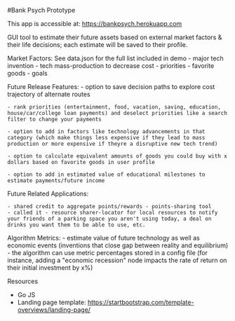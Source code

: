#Bank Psych Prototype

This app is accessible at: https://bankpsych.herokuapp.com

GUI tool to estimate their future assets based on external market factors & their life decisions; each estimate will be saved to their profile.

Market Factors:
  See data.json for the full list included in demo
	- major tech invention
	- tech mass-production to decrease cost
	- priorities
	- favorite goods
	- goals

Future Release Features:
	- option to save decision paths to explore cost trajectory of alternate routes

	- rank priorities (entertainment, food, vacation, saving, education, house/car/college loan payments) and deselect priorities like a search filter to change your payments

	- option to add in factors like technology advancements in that category (which make things less expensive if they lead to mass production or more expensive if theyre a disruptive new tech trend)

	- option to calculate equivalent amounts of goods you could buy with x dollars based on favorite goods in user profile

	- option to add in estimated value of educational milestones to estimate payments/future income

Future Related Applications:

	- shared credit to aggregate points/rewards - points-sharing tool
	- called it - resource sharer-locator for local resources to notify your friends of a parking space you aren't using today, a deal on drinks you want them to be able to use, etc.

Algorithm Metrics:
	- estimate value of future technology as well as economic events (inventions that close gap between reality and equilibrium)
	- the algorithm can use metric percentages stored in a config file (for instance, adding a "economic recession" node impacts the rate of return on their initial investment by x%)
	
Resources
- Go JS
- Landing page template: https://startbootstrap.com/template-overviews/landing-page/
